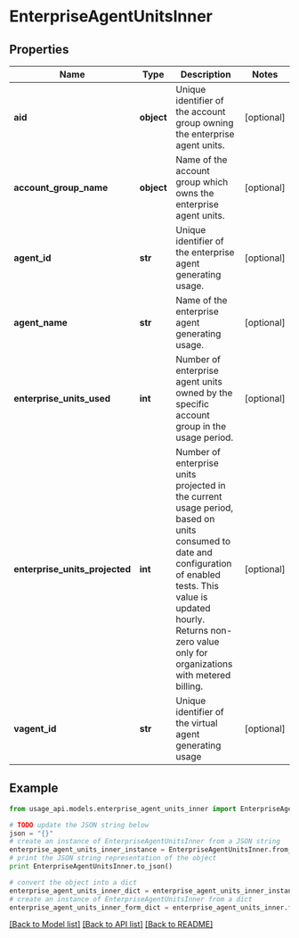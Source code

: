# EnterpriseAgentUnitsInner


## Properties
Name | Type | Description | Notes
------------ | ------------- | ------------- | -------------
**aid** | **object** | Unique identifier of the account group owning the enterprise agent units. | [optional] 
**account_group_name** | **object** | Name of the account group which owns the enterprise agent units. | [optional] 
**agent_id** | **str** | Unique identifier of the enterprise agent generating usage. | [optional] 
**agent_name** | **str** | Name of the enterprise agent generating usage. | [optional] 
**enterprise_units_used** | **int** | Number of enterprise agent units owned by the specific account group in the usage period. | [optional] 
**enterprise_units_projected** | **int** | Number of enterprise units projected in the current usage period, based on units consumed to date and configuration of enabled tests. This value is updated hourly. Returns non-zero value only for organizations with metered billing. | [optional] 
**vagent_id** | **str** | Unique identifier of the virtual agent generating usage | [optional] 

## Example

```python
from usage_api.models.enterprise_agent_units_inner import EnterpriseAgentUnitsInner

# TODO update the JSON string below
json = "{}"
# create an instance of EnterpriseAgentUnitsInner from a JSON string
enterprise_agent_units_inner_instance = EnterpriseAgentUnitsInner.from_json(json)
# print the JSON string representation of the object
print EnterpriseAgentUnitsInner.to_json()

# convert the object into a dict
enterprise_agent_units_inner_dict = enterprise_agent_units_inner_instance.to_dict()
# create an instance of EnterpriseAgentUnitsInner from a dict
enterprise_agent_units_inner_form_dict = enterprise_agent_units_inner.from_dict(enterprise_agent_units_inner_dict)
```
[[Back to Model list]](../README.md#documentation-for-models) [[Back to API list]](../README.md#documentation-for-api-endpoints) [[Back to README]](../README.md)



